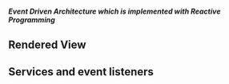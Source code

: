 ##### Event Driven Architecture which is implemented with Reactive Programming 
## Rendered View
## Services and event listeners